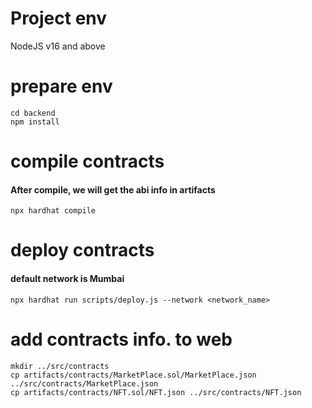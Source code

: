 # Project env
NodeJS v16 and above

# prepare env
    cd backend
    npm install

# compile contracts 
#### After compile, we will get the abi info in artifacts
    npx hardhat compile

# deploy contracts
#### default network is Mumbai
    npx hardhat run scripts/deploy.js --network <network_name>

# add contracts info. to web
    mkdir ../src/contracts
    cp artifacts/contracts/MarketPlace.sol/MarketPlace.json ../src/contracts/MarketPlace.json
    cp artifacts/contracts/NFT.sol/NFT.json ../src/contracts/NFT.json